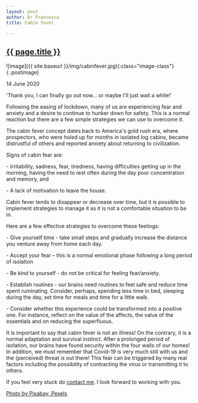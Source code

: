 ```yaml
---
layout: post
author: Dr Francesca
title: Cabin fever

---
```

 
 <h2 class="postheader"><a href="{{ site.baseurl }}{{ page.url }}">{{ page.title }}</a></h2>


![image]({{ site.baseurl }}/img/cabinfever.jpg){:class="image-class"}{:.postimage}

<p class="blogdate">14 June 2020</p>

<p class="blogcopy">'Thank you, I can finally go out now… or maybe I'll just wait a while!'</p> 

<p class="blogcopy">Following the easing of lockdown, many of us are experiencing fear and anxiety and a desire to continue to hunker down for safety. This is a normal reaction but there are a few simple strategies we can use to overcome it.</p> 

<p class="blogcopy">The cabin fever concept dates back to America's gold rush era, where prospectors, who were holed up for months in isolated log cabins, became distrustful of others and reported anxiety about returning to civilization.</p>  

<p class="blogcopy">Signs of cabin fear are:</p> 
<p class="blogcopy">- Irritability, sadness, fear, tiredness, having difficulties getting up in the morning, having the need to rest often during the day poor concentration and memory, and</p> 
<p class="blogcopy">- A lack of motivation to leave the house.</p>  

<p class="blogcopy">Cabin fever tends to disappear or decrease over time, but it is possible to implement strategies to manage it as it is not a comfortable situation to be in.</p> 
<p class="blogcopy">Here are a few effective strategies to overcome these feelings:</p> 
<p class="blogcopy">- Give yourself time - take small steps and gradually increase the distance you venture away from home each day.</p> 
<p class="blogcopy">- Accept your fear – this is a normal emotional phase following a long period of isolation</p> 
<p class="blogcopy">- Be kind to yourself - do not be critical for feeling fear/anxiety.</p> 
<p class="blogcopy">- Establish routines - our brains need routines to feel safe and reduce time spent ruminating. Consider, perhaps, spending less time in bed, sleeping during the day, set time for meals and time for a little walk.</p> 
<p class="blogcopy">- Consider whether this experience could be transformed into a positive one. For instance, reflect on the value of the affects, the value of the essentials and on reducing the superfluous.</p> 
<p class="blogcopy">It is important to say that cabin fever is not an illness! On the contrary, it is a normal adaptation and survival instinct. After a prolonged period of isolation, our brains have found security within the four walls of our homes! In addition, we must remember that Covid-19 is very much still with us and the (perceived) threat is out there! This fear can be triggered by many real factors including the possibility of contracting the virus or transmitting it to others.</p> 

<p class="blogcopy">If you feel very stuck do <a href="https://drfrancesca.co.uk/contact">contact me</a>. I look forward to working with you. 
</p> 


<p class="blogcopy"><a href="https://www.pexels.com/photo/autumn-autumn-leaves-beautiful-color-206648/">Photo by Pixabay, Pexels</a></p>



<br>
<div class="sharethis-inline-share-buttons"></div>
<br>
